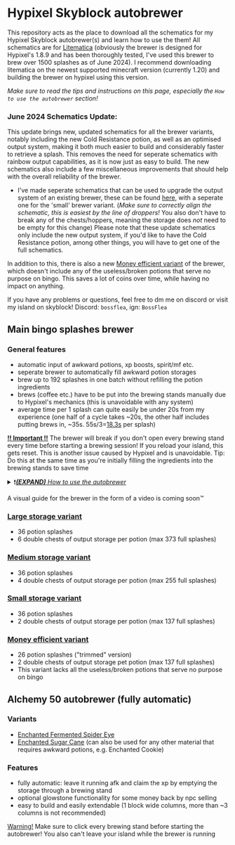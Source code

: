 # Hypixel Skyblock autobrewer
This repository acts as the place to download all the schematics for my Hypixel Skyblock autobrewer(s) and learn how to use the them! All schematics are for [Litematica](https://www.curseforge.com/minecraft/mc-mods/litematica) (obviously the brewer is designed for Hypixel's 1.8.9 and has been thoroughly tested, I've used this brewer to brew over 1500 splashes as of June 2024). I recommend downloading litematica on the newest supported minecraft version (currently 1.20) and building the brewer on hypixel using this version.

*Make sure to read the tips and instructions on this page, especially the `How to use the autobrewer` section!*

### June 2024 Schematics Update:
This update brings new, updated schematics for all the brewer variants, notably including the new Cold Resistance potion, as well as an optimised output system, making it both much easier to build and considerably faster to retrieve a splash. This removes the need for seperate schematics with rainbow output capabilities, as it is now just as easy to build. The new schematics also include a few miscellaneous improvements that should help with the overall reliability of the brewer.
- I've made seperate schematics that can be used to upgrade the output system of an existing brewer, these can be found [here](upgradeschematics), with a seperate one for the 'small' brewer variant. (*Make sure to correctly align the schematic, this is easiest by the line of droppers!* You also don't have to break any of the chests/hoppers, meaning the storage does *not* need to be empty for this change) Please note that these update schematics only include the new output system, if you'd like to have the Cold Resistance potion, among other things, you will have to get one of the full schematics.

In addition to this, there is also a new [Money efficient variant](https://github.com/BossFlea/autobrewer#money-efficient-variant) of the brewer, which doesn't include any of the useless/broken potions that serve no purpose on bingo. This saves a lot of coins over time, while having no impact on anything.

If you have any problems or questions, feel free to dm me on discord or visit my island on skyblock! Discord: `bossflea`, ign: `BossFlea`

## Main bingo splashes brewer
### General features
- automatic input of awkward potions, xp boosts, spirit/mf etc.
- seperate brewer to automatically fill awkward potion storages
- brew up to 192 splashes in one batch without refilling the potion ingredients
- brews (coffee etc.) have to be put into the brewing stands manually due to Hypixel's mechanics (this is unavoidable with any system)
- average time per 1 splash can quite easily be under 20s from my experience (one half of a cycle takes ~20s, the other half includes putting brews in, ~35s. 55s/3=<ins>18.3s</ins> per splash)

<ins>**!! Important !!**</ins> The brewer will break if you don't open every brewing stand every time before starting a brewing session! If you reload your island, this gets reset. This is another issue caused by Hypixel and is unavoidable.
Tip: Do this at the same time as you're initially filling the ingredients into the brewing stands to save time

<details>
  <summary>❗<ins><i><b>(EXPAND)</b> How to use the autobrewer</i></ins></summary>
  
  - First make sure you have enough xp boosts, awkward potions (let the seperate brewer run for a while, also remember to manually transfer the night vision to the main brewer's invisibility input chests if you have the 36 pots variant), spirit/mf, wisp potions etc. in the input storage, as well as enough brews in the seperate brew dispenser.
    - I highly recommend using ooffyy's [Bingo+ pack](https://modrinth.com/resourcepack/bingo+) for its xp boost and awkward potion textures, which are extremely helpful!
  - Then fill your chosen amount of ingredients into the brewing stands, following the carpet color coding. Make sure to also click the brewing stands that don't need any ingredients or ones that may have already been filled previously!
  - Now to start brewing, you first need to make sure the `Enable Input` lever is on. If the `Move Potions` lever is in the correct state, the brewer should start filling the brewing stands in the top row. While this is happening, manually fill the brewing stands which require brews (Do this starting from the side with the levers to avoid problems).
  - Once all brewing stands are filled, click the `Move Potions` lever. The potions will start moving down to the next layer. These ~20s are a good time to refill the agility potion's top row brewing stand with an enchanted cake from the chest above and fill your inventory with a new set of brews for the next cycle (if you're using the 36 pots version, 1 item won't fit in your inventory, use stash or /ec).
  - When all the potions have finished moving down a layer, click the `Move Potions` lever again. Now repeat the last two steps until your ingredients run out.
  - To stop the awkward potions etc. from automatically being filled into the brewing stands when you want to stop brewing, set the `Enable Input` lever to off. You might also need to use this lever if the awkward potion input redstone gets stuck in the locked state while brewing.
  - Refer to [this graphic](https://i.imgur.com/mqz9NFB.png) to learn about how to retrieve splashes and in what order to splash them
    - *Make sure you don't forget any of the filler items visible in the graphic!!*
</details>

A visual guide for the brewer in the form of a video is coming soon™️

### [Large storage variant](mainbrewer)
- 36 potion splashes
- 6 double chests of output storage per potion (max 373 full splashes)
### [Medium storage variant](mainbrewer)
- 36 potion splashes
- 4 double chests of output storage per potion (max 255 full splashes)
### [Small storage variant](mainbrewer)
- 36 potion splashes
- 2 double chests of output storage per potion (max 137 full splashes)
### [Money efficient variant](mainbrewer)
- 26 potion splashes ("trimmed" version)
- 2 double chests of output storage pet potion (max 137 full splashes)
- This variant lacks all the useless/broken potions that serve no purpose on bingo


## Alchemy 50 autobrewer (fully automatic)
### Variants
- [Enchanted Fermented Spider Eye](alchemy50)
- [Enchanted Sugar Cane](alchemy50) (can also be used for any other material that requires awkward potions, e.g. Enchanted Cookie)
### Features
- fully automatic: leave it running afk and claim the xp by emptying the storage through a brewing stand
- optional glowstone functionality for some money back by npc selling
- easy to build and easily extendable (1 block wide columns, more than ~3 columns is not recommended)

<ins>Warning!</ins> Make sure to click every brewing stand before starting the autobrewer! You also can't leave your island while the brewer is running

